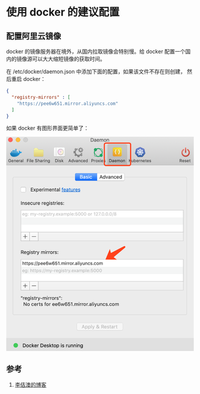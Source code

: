 <!-- toc -->
# 使用 docker 的建议配置

## 配置阿里云镜像

docker 的镜像服务器在境外，从国内拉取镜像会特别慢。给 docker 配置一个国内的镜像源可以大大缩短镜像的获取时间。

在 /etc/docker/daemon.json 中添加下面的配置，如果该文件不存在则创建， 然后重启 docker：


```json
{
  "registry-mirrors" : [
    "https://pee6w651.mirror.aliyuncs.com"
  ]
}
```

如果 docker 有图形界面更简单了：

![docker daemon 配置](../img/docker/mirror.png)


## 参考

1. [李佶澳的博客][1]

[1]: https://www.lijiaocn.com "李佶澳的博客"
